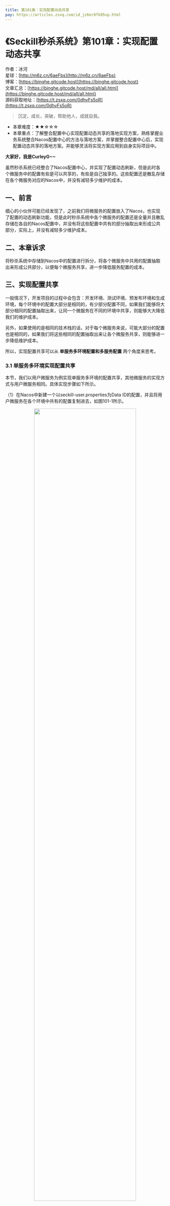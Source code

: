 ```yaml
---
title: 第101章：实现配置动态共享
pay: https://articles.zsxq.com/id_jz6er8fk05vp.html
---
```


# 《Seckill秒杀系统》第101章：实现配置动态共享

作者：冰河
<br/>星球：[http://m6z.cn/6aeFbs](http://m6z.cn/6aeFbs)
<br/>博客：[https://binghe.gitcode.host](https://binghe.gitcode.host)
<br/>文章汇总：[https://binghe.gitcode.host/md/all/all.html](https://binghe.gitcode.host/md/all/all.html)
<br/>源码获取地址：[https://t.zsxq.com/0dhvFs5oR](https://t.zsxq.com/0dhvFs5oR)

> 沉淀，成长，突破，帮助他人，成就自我。

* 本章难度：★★☆☆☆
* 本章重点：了解整合配置中心实现配置动态共享的落地实现方案，熟练掌握业务系统整合Nacos配置中心的方法与落地方案，并掌握整合配置中心后，实现配置动态共享的落地方案。并能够灵活将实现方案应用到自身实际项目中。

**大家好，我是CurleyG~~**

虽然秒杀系统已经整合了Nacos配置中心，并实现了配置动态刷新，但是此时各个微服务中的配置有些是可以共享的，有些是自己独享的。这些配置还是散乱存储在各个微服务对应的Nacos中，并没有减轻多少维护的成本。

## 一、前言

细心的小伙伴可能已经发现了，之前我们将微服务的配置放入了Nacos，也实现了配置的动态刷新功能，但是此时秒杀系统中各个微服务的配置还是全量并且散乱存储在各自的Nacos配置中，并没有将这些配置中共有的部分抽取出来形成公共部分，实际上，并没有减轻多少维护成本。

## 二、本章诉求

将秒杀系统中存储到Nacos中的配置进行拆分，将各个微服务中共用的配置抽取出来形成公共部分，以便每个微服务共享，进一步降低服务配置的成本。

## 三、实现配置共享

一般情况下，开发项目的过程中会包含：开发环境、测试环境、预发布环境和生成环境，每个环境中的配置大部分是相同的，有少部分配置不同，如果我们能够将大部分相同的配置抽取出来，让同一个微服务在不同的环境中共享，则能够大大降低我们的维护成本。

另外，如果使用的是相同的技术栈的话，对于每个微服务来说，可能大部分的配置也是相同的，如果我们将这些相同的配置抽取出来让各个微服务共享，则能够进一步降低维护成本。

所以，实现配置共享可以从 **单服务多环境配置和多服务配置** 两个角度来思考。

### 3.1 单服务多环境实现配置共享

本节，我们以用户微服务为例实现单服务多环境的配置共享，其他微服务的实现方式与用户微服务相同。具体实现步骤如下所示。

（1）在Nacos中新建一个以seckill-user.properties为Data ID的配置，并且将用户微服务在各个环境中共有的配置复制进去，如图101-1所示。

<div align="center">
    <img src="https://binghe.gitcode.host/images/project/seckill/seckill-2023-09-11-001.png?raw=true" width="80%">
    <br/>
</div>

假设用户微服务在多个环境下的公共配置如下所示。

## 查看完整文章

加入[冰河技术](http://m6z.cn/6aeFbs)知识星球，解锁完整技术文章与完整代码
